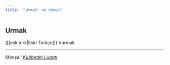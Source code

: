 ```yaml
---
title: '"Urmak" ne demek?'
---
```


## Urmak
([[eskiturk|Eski Türkçe]]) Vurmak

---
*Menşei: [Kubbealtı Lugatı](https://www.lugatim.com/s/Urmak)*